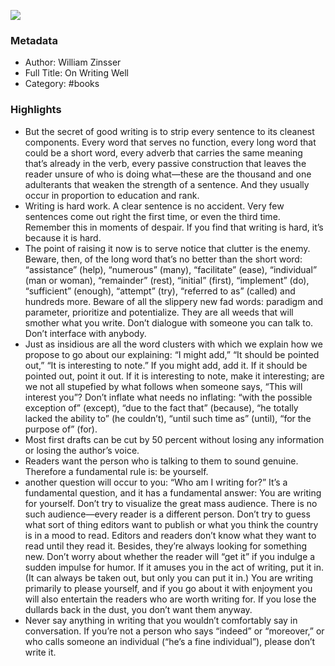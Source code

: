 

![](https://images-na.ssl-images-amazon.com/images/I/51oWwwesiXL._SL2000_.jpg)

### Metadata

- Author: William Zinsser
- Full Title: On Writing Well
- Category: #books

### Highlights

- But the secret of good writing is to strip every sentence to its cleanest components. Every word that serves no function, every long word that could be a short word, every adverb that carries the same meaning that’s already in the verb, every passive construction that leaves the reader unsure of who is doing what—these are the thousand and one adulterants that weaken the strength of a sentence. And they usually occur in proportion to education and rank.
- Writing is hard work. A clear sentence is no accident. Very few sentences come out right the first time, or even the third time. Remember this in moments of despair. If you find that writing is hard, it’s because it is hard.
- The point of raising it now is to serve notice that clutter is the enemy. Beware, then, of the long word that’s no better than the short word: “assistance” (help), “numerous” (many), “facilitate” (ease), “individual” (man or woman), “remainder” (rest), “initial” (first), “implement” (do), “sufficient” (enough), “attempt” (try), “referred to as” (called) and hundreds more. Beware of all the slippery new fad words: paradigm and parameter, prioritize and potentialize. They are all weeds that will smother what you write. Don’t dialogue with someone you can talk to. Don’t interface with anybody.
- Just as insidious are all the word clusters with which we explain how we propose to go about our explaining: “I might add,” “It should be pointed out,” “It is interesting to note.” If you might add, add it. If it should be pointed out, point it out. If it is interesting to note, make it interesting; are we not all stupefied by what follows when someone says, “This will interest you”? Don’t inflate what needs no inflating: “with the possible exception of” (except), “due to the fact that” (because), “he totally lacked the ability to” (he couldn’t), “until such time as” (until), “for the purpose of” (for).
- Most first drafts can be cut by 50 percent without losing any information or losing the author’s voice.
- Readers want the person who is talking to them to sound genuine. Therefore a fundamental rule is: be yourself.
- another question will occur to you: “Who am I writing for?” It’s a fundamental question, and it has a fundamental answer: You are writing for yourself. Don’t try to visualize the great mass audience. There is no such audience—every reader is a different person. Don’t try to guess what sort of thing editors want to publish or what you think the country is in a mood to read. Editors and readers don’t know what they want to read until they read it. Besides, they’re always looking for something new. Don’t worry about whether the reader will “get it” if you indulge a sudden impulse for humor. If it amuses you in the act of writing, put it in. (It can always be taken out, but only you can put it in.) You are writing primarily to please yourself, and if you go about it with enjoyment you will also entertain the readers who are worth writing for. If you lose the dullards back in the dust, you don’t want them anyway.
- Never say anything in writing that you wouldn’t comfortably say in conversation. If you’re not a person who says “indeed” or “moreover,” or who calls someone an individual (“he’s a fine individual”), please don’t write it.
